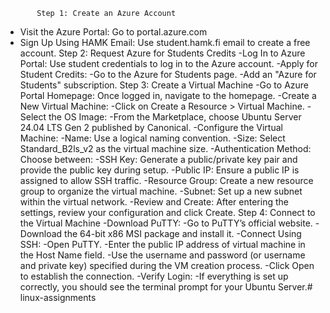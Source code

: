           Step 1: Create an Azure Account
- Visit the Azure Portal: Go to portal.azure.com
- Sign Up Using HAMK Email: Use student.hamk.fi email to create a free account.
          Step 2: Request Azure for Students Credits
-Log In to Azure Portal: Use student credentials to log in to the Azure account.
-Apply for Student Credits:
-Go to the Azure for Students page.
-Add an "Azure for Students" subscription.
        Step 3: Create a Virtual Machine
-Go to Azure Portal Homepage: Once logged in, navigate to the homepage.
-Create a New Virtual Machine:
-Click on Create a Resource > Virtual Machine.
-Select the OS Image:
-From the Marketplace, choose Ubuntu Server 24.04 LTS Gen 2 published by Canonical.
-Configure the Virtual Machine:
-Name: Use a logical naming convention.
-Size: Select Standard_B2ls_v2 as the virtual machine size.
-Authentication Method: Choose between:
-SSH Key: Generate a public/private key pair and provide the public key during setup.
-Public IP: Ensure a public IP is assigned to allow SSH traffic.
-Resource Group: Create a new resource group to organize the virtual machine.
-Subnet: Set up a new subnet within the virtual network.
-Review and Create: After entering the settings, review your configuration and click Create.
         Step 4: Connect to the Virtual Machine
-Download PuTTY:
-Go to PuTTY’s official website.
-Download the 64-bit x86 MSI package and install it.
-Connect Using SSH:
-Open PuTTY.
-Enter the public IP address of virtual machine in the Host Name field.
-Use the username and password (or username and private key) specified during the VM creation process.
-Click Open to establish the connection.
-Verify Login:
-If everything is set up correctly, you should see the terminal prompt for your Ubuntu Server.# linux-assignments
